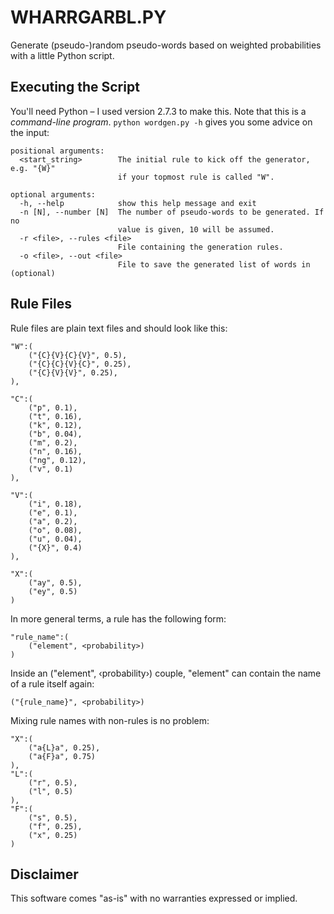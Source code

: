 WHARRGARBL.PY
=============

Generate (pseudo-)random pseudo-words based on weighted probabilities with a little Python script.

Executing the Script
--------------------

You'll need Python – I used version 2.7.3 to make this. Note that this is a *command-line program*. `python wordgen.py -h` gives you some advice on the input:

    positional arguments:
      <start_string>        The initial rule to kick off the generator, e.g. "{W}"
                            if your topmost rule is called "W".
    
    optional arguments:
      -h, --help            show this help message and exit
      -n [N], --number [N]  The number of pseudo-words to be generated. If no
                            value is given, 10 will be assumed.
      -r <file>, --rules <file>
                            File containing the generation rules.
      -o <file>, --out <file>
                            File to save the generated list of words in (optional)

Rule Files
----------

Rule files are plain text files and should look like this:

    "W":(
        ("{C}{V}{C}{V}", 0.5),
        ("{C}{C}{V}{C}", 0.25),
        ("{C}{V}{V}", 0.25),
    ),
    
    "C":(
        ("p", 0.1),
        ("t", 0.16),
        ("k", 0.12),
        ("b", 0.04),
        ("m", 0.2),
        ("n", 0.16),
        ("ng", 0.12),
        ("v", 0.1)
    ),
    
    "V":(
        ("i", 0.18),
        ("e", 0.1),
        ("a", 0.2),
        ("o", 0.08),
        ("u", 0.04),
        ("{X}", 0.4)
    ),
    
    "X":(
        ("ay", 0.5),
        ("ey", 0.5)
    )

In more general terms, a rule has the following form:

    "rule_name":(
        ("element", <probability>)
    )
    
Inside an ("element", ‹probability›) couple, "element" can contain the name
of a rule itself again:

    ("{rule_name}", <probability>)
    
Mixing rule names with non-rules is no problem:

    "X":(
        ("a{L}a", 0.25),
        ("a{F}a", 0.75)
    ),
    "L":(
        ("r", 0.5),
        ("l", 0.5)
    ),
    "F":(
        ("s", 0.5),
        ("f", 0.25),
        ("x", 0.25)
    )


Disclaimer
----------

This software comes "as-is" with no warranties expressed or implied.
